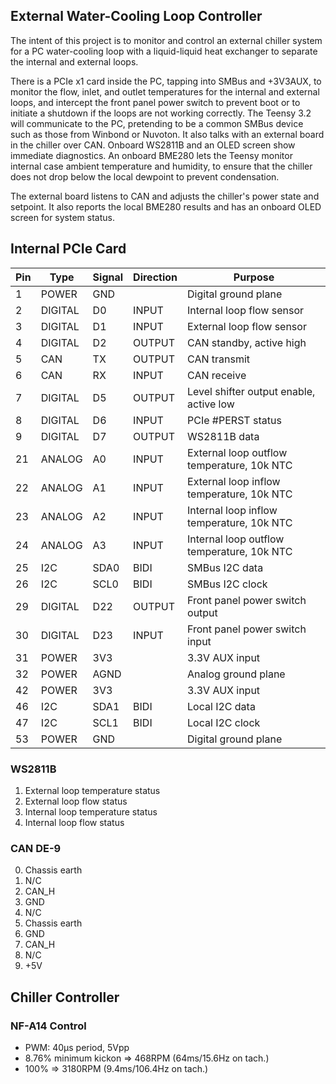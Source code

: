 External Water-Cooling Loop Controller
--------------------------------------

The intent of this project is to monitor and control an external chiller system for a PC water-cooling loop with a liquid-liquid heat exchanger to separate the internal and external loops.

There is a PCIe x1 card inside the PC, tapping into SMBus and +3V3AUX, to monitor the flow, inlet, and outlet temperatures for the internal and external loops, and intercept the front panel power switch to prevent boot or to initiate a shutdown if the loops are not working correctly. The Teensy 3.2 will communicate to the PC, pretending to be a common SMBus device such as those from Winbond or Nuvoton. It also talks with an external board in the chiller over CAN. Onboard WS2811B and an OLED screen show immediate diagnostics. An onboard BME280 lets the Teensy monitor internal case ambient temperature and humidity, to ensure that the chiller does not drop below the local dewpoint to prevent condensation.

The external board listens to CAN and adjusts the chiller's power state and setpoint. It also reports the local BME280 results and has an onboard OLED screen for system status.

## Internal PCIe Card

| Pin | Type    | Signal | Direction | Purpose                                      |
|-----|---------|--------|-----------|----------------------------------------------|
| 1   | POWER   | GND    |           | Digital   ground plane                       |
| 2   | DIGITAL | D0     | INPUT     | Internal loop flow sensor                    |
| 3   | DIGITAL | D1     | INPUT     | External   loop flow sensor                  |
| 4   | DIGITAL | D2     | OUTPUT    | CAN standby, active high                     |
| 5   | CAN     | TX     | OUTPUT    | CAN   transmit                               |
| 6   | CAN     | RX     | INPUT     | CAN receive                                  |
| 7   | DIGITAL | D5     | OUTPUT    | Level   shifter output enable, active low    |
| 8   | DIGITAL | D6     | INPUT     | PCIe #PERST status                           |
| 9   | DIGITAL | D7     | OUTPUT    | WS2811B   data                               |
| 21  | ANALOG  | A0     | INPUT     | External loop outflow temperature, 10k   NTC |
| 22  | ANALOG  | A1     | INPUT     | External   loop inflow temperature, 10k NTC  |
| 23  | ANALOG  | A2     | INPUT     | Internal loop inflow temperature, 10k   NTC  |
| 24  | ANALOG  | A3     | INPUT     | Internal   loop outflow temperature, 10k NTC |
| 25  | I2C     | SDA0   | BIDI      | SMBus I2C data                               |
| 26  | I2C     | SCL0   | BIDI      | SMBus   I2C clock                            |
| 29  | DIGITAL | D22    | OUTPUT    | Front panel power switch output              |
| 30  | DIGITAL | D23    | INPUT     | Front   panel power switch input             |
| 31  | POWER   | 3V3    |           | 3.3V AUX input                               |
| 32  | POWER   | AGND   |           | Analog   ground plane                        |
| 42  | POWER   | 3V3    |           | 3.3V AUX input                               |
| 46  | I2C     | SDA1   | BIDI      | Local   I2C data                             |
| 47  | I2C     | SCL1   | BIDI      | Local I2C clock                              |
| 53  | POWER   | GND    |           | Digital   ground plane                       |

### WS2811B

1. External loop temperature status
2. External loop flow status
3. Internal loop temperature status
4. Internal loop flow status

### CAN DE-9

0. Chassis earth
1. N/C
2. CAN_H
3. GND
4. N/C
5. Chassis earth
6. GND
7. CAN_H
8. N/C
9. +5V

## Chiller Controller
### NF-A14 Control
* PWM: 40μs period, 5Vpp
* 8.76% minimum kickon => 468RPM (64ms/15.6Hz on tach.)
* 100% => 3180RPM (9.4ms/106.4Hz on tach.)
